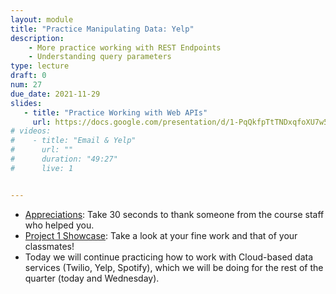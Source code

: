 ```yaml
---
layout: module
title: "Practice Manipulating Data: Yelp"
description:
    - More practice working with REST Endpoints
    - Understanding query parameters
type: lecture
draft: 0
num: 27
due_date: 2021-11-29
slides:
   - title: "Practice Working with Web APIs"
     url: https://docs.google.com/presentation/d/1-PqQkfpTtTNDxqfoXU7w5pzcNG7zuuW9zNNhaVqvJJs/edit?usp=sharing
# videos:
#    - title: "Email & Yelp"
#      url: ""
#      duration: "49:27"
#      live: 1


---
```


* <a href="https://forms.gle/isBEvmoK9Jv9SWw86" target="_blank">Appreciations</a>: Take 30 seconds to thank someone from the course staff who helped you.
* <a href="https://photos.app.goo.gl/wjRsM1eBDxmey4Kt5" target="_blank">Project 1 Showcase</a>: Take a look at your fine work and that of your classmates!
* Today we will continue practicing how to work with Cloud-based data services (Twilio, Yelp, Spotify), which we will be doing for the rest of the quarter (today and Wednesday).